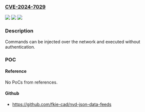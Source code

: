 ### [CVE-2024-7029](https://cve.mitre.org/cgi-bin/cvename.cgi?name=CVE-2024-7029)
![](https://img.shields.io/static/v1?label=Product&message=AVM1203%20(IP%20Camera)&color=blue)
![](https://img.shields.io/static/v1?label=Version&message=0%3C%3D%20FullImg-1023-1007-1011-1009%20&color=brighgreen)
![](https://img.shields.io/static/v1?label=Vulnerability&message=CWE-77%20Improper%20Neutralization%20of%20Special%20Elements%20used%20in%20a%20Command%20('Command%20Injection')&color=brighgreen)

### Description

Commands can be injected over the network and executed without authentication.

### POC

#### Reference
No PoCs from references.

#### Github
- https://github.com/fkie-cad/nvd-json-data-feeds

